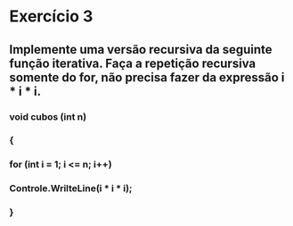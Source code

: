 # Exercício 3

## Implemente uma versão recursiva da seguinte função iterativa. Faça a repetição recursiva somente do for, não precisa fazer da expressão i * i * i.
### void cubos (int n)
### {
### for (int i = 1; i <= n; i++)
### Controle.WrilteLine(i * i * i);
### }



